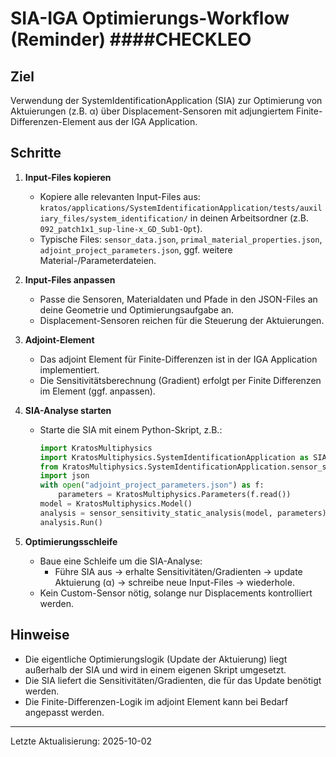 # SIA-IGA Optimierungs-Workflow (Reminder)  ####CHECKLEO

## Ziel
Verwendung der SystemIdentificationApplication (SIA) zur Optimierung von Aktuierungen (z.B. α) über Displacement-Sensoren mit adjungiertem Finite-Differenzen-Element aus der IGA Application.

## Schritte

1. **Input-Files kopieren**
   - Kopiere alle relevanten Input-Files aus:
     `kratos/applications/SystemIdentificationApplication/tests/auxiliary_files/system_identification/`
     in deinen Arbeitsordner (z.B. `092_patch1x1_sup-line-x_GD_Sub1-Opt`).
   - Typische Files: `sensor_data.json`, `primal_material_properties.json`, `adjoint_project_parameters.json`, ggf. weitere Material-/Parameterdateien.

2. **Input-Files anpassen**
   - Passe die Sensoren, Materialdaten und Pfade in den JSON-Files an deine Geometrie und Optimierungsaufgabe an.
   - Displacement-Sensoren reichen für die Steuerung der Aktuierungen.

3. **Adjoint-Element**
   - Das adjoint Element für Finite-Differenzen ist in der IGA Application implementiert.
   - Die Sensitivitätsberechnung (Gradient) erfolgt per Finite Differenzen im Element (ggf. anpassen).

4. **SIA-Analyse starten**
   - Starte die SIA mit einem Python-Skript, z.B.:
     ```python
     import KratosMultiphysics
     import KratosMultiphysics.SystemIdentificationApplication as SIA
     from KratosMultiphysics.SystemIdentificationApplication.sensor_sensitivity_solvers import sensor_sensitivity_static_analysis
     import json
     with open("adjoint_project_parameters.json") as f:
         parameters = KratosMultiphysics.Parameters(f.read())
     model = KratosMultiphysics.Model()
     analysis = sensor_sensitivity_static_analysis(model, parameters)
     analysis.Run()
     ```

5. **Optimierungsschleife**
   - Baue eine Schleife um die SIA-Analyse:
     - Führe SIA aus → erhalte Sensitivitäten/Gradienten → update Aktuierung (α) → schreibe neue Input-Files → wiederhole.
   - Kein Custom-Sensor nötig, solange nur Displacements kontrolliert werden.

## Hinweise
- Die eigentliche Optimierungslogik (Update der Aktuierung) liegt außerhalb der SIA und wird in einem eigenen Skript umgesetzt.
- Die SIA liefert die Sensitivitäten/Gradienten, die für das Update benötigt werden.
- Die Finite-Differenzen-Logik im adjoint Element kann bei Bedarf angepasst werden.

---
Letzte Aktualisierung: 2025-10-02
